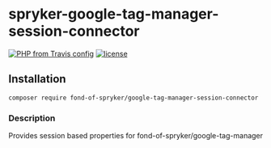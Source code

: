 # spryker-google-tag-manager-session-connector

[![PHP from Travis config](https://img.shields.io/travis/php-v/symfony/symfony.svg)](https://php.net/)
[![license](https://img.shields.io/github/license/mashape/apistatus.svg)](https://packagist.org/packages/fond-of-spryker/google-tag-manager-session-connector)

## Installation

```
composer require fond-of-spryker/google-tag-manager-session-connector
```

### Description

Provides session based properties for fond-of-spryker/google-tag-manager
